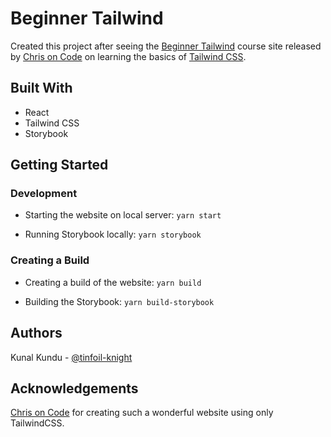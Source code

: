 # Beginner Tailwind

Created this project after seeing the [Beginner Tailwind](https://beginnertailwind.com/) course site released by [Chris on Code](https://github.com/chris-on-code) on learning the basics of [Tailwind CSS](https://tailwindcss.com/).

## Built With
- React
- Tailwind CSS
- Storybook

## Getting Started

### Development
- Starting the website on local server: `yarn start`

- Running Storybook locally: `yarn storybook`

### Creating a Build

- Creating a build of the website: `yarn build`

- Building the Storybook: `yarn build-storybook`

## Authors
Kunal Kundu - [@tinfoil-knight](https://github.com/tinfoil-knight)

## Acknowledgements

[Chris on Code](https://github.com/chris-on-code) for creating such a wonderful website using only TailwindCSS.